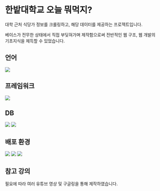 # 한밭대학교 오늘 뭐먹지?

대학 근처 식당가 정보를 크롤링하고,
해당 데이터를 제공하는 프로젝트입니다.

베이스가 전무한 상태에서 직접 부딪혀가며 제작함으로써 전반적인 웹 구조, 웹 개발의 기초지식을 체득할 수 있었습니다.

## 언어
<img src="https://img.shields.io/badge/JavaScript-F7DF1E?style=for-the-badge&logo=JavaScript&logoColor=white"/>

## 프레임워크
<img src="https://img.shields.io/badge/React-61DAFB?style=for-the-badge&logo=React&logoColor=white"/>

## DB
<img src="https://img.shields.io/badge/MySQL-4479A1?style=for-the-badge&logo=MySQL&logoColor=white"/> <img src="https://img.shields.io/badge/MongoDB-47A248?style=for-the-badge&logo=MongoDB&logoColor=white"/>

## 배포 환경
<img src="https://img.shields.io/badge/Nginx-009639?style=for-the-badge&logo=Nginx&logoColor=white"/> <img src="https://img.shields.io/badge/Node.js-339933?style=for-the-badge&logo=Node.js&logoColor=white"/> <img src="https://img.shields.io/badge/Amazon EC2-FF9900?style=for-the-badge&logo=AmazonEC2&logoColor=white"/>

## 참고 강의
필요에 따라 여러 유튜브 영상 및 구글링을 통해 제작하였습니다.
